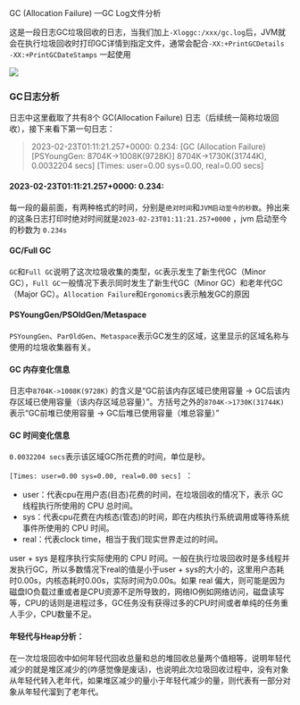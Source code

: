 GC (Allocation Failure) —GC Log文件分析 





这是一段日志GC垃圾回收的日志，当我们加上`-Xloggc:/xxx/gc.log`后，JVM就会在执行垃圾回收时打印GC详情到指定文件，通常会配合`-XX:+PrintGCDetails -XX:+PrintGCDateStamps` 一起使用

![](http://image.easyblog.top/16772059216987eaa24b4-0f94-4fd1-a7a7-8fa2c8604cc1.png)



### GC日志分析

日志中这里截取了共有8个 GC(Allocation Failure) 日志（后续统一简称垃圾回收），接下来看下第一句日志：

> 2023-02-23T01:11:21.257+0000: 0.234: [GC (Allocation Failure) [PSYoungGen: 8704K->1008K(9728K)] 8704K->1730K(31744K), 0.0032204 secs] [Times: user=0.00 sys=0.00, real=0.00 secs] 



#### 2023-02-23T01:11:21.257+0000: 0.234: 

每一段的最前面，有两种格式的时间，分别是`绝对时间`和`JVM启动至今的秒数`。拎出来的这条日志打印时绝对时间就是`2023-02-23T01:11:21.257+0000` ，jvm 启动至今的秒数为 `0.234s`



#### GC/Full GC

`GC`和`Full GC`说明了这次垃圾收集的类型，`GC`表示发生了新生代GC（Minor GC），`Full GC`一般情况下表示同时发生了新生代GC（Minor GC）和老年代GC（Major GC）。`Allocation Failure`和`Ergonomics`表示触发GC的原因



#### PSYoungGen/PSOldGen/Metaspace

`PSYoungGen`、`ParOldGen`、`Metaspace`表示GC发生的区域，这里显示的区域名称与使用的垃圾收集器有关。



#### GC 内存变化信息

日志中`8704K->1008K(9728K)` 的含义是“GC前该内存区域已使用容量 -> GC后该内存区域已使用容量（该内存区域总容量）”。方括号之外的`8704K->1730K(31744K)`表示“GC前堆已使用容量 -> GC后堆已使用容量（堆总容量）”



#### GC 时间变化信息

`0.0032204 secs`表示该区域GC所花费的时间，单位是秒。

`[Times: user=0.00 sys=0.00, real=0.00 secs] `：

* user：代表cpu在用户态(目态)花费的时间，在垃圾回收的情况下，表示 GC 线程执行所使用的 CPU 总时间。
* sys：代表cpu花费在内核态(管态)的时间，即在内核执行系统调用或等待系统事件所使用的 CPU 时间。
* real：代表clock time，相当于我们现实世界走过的时间。

user + sys 是程序执行实际使用的 CPU 时间。一般在执行垃圾回收时是多线程并发执行GC，所以多数情况下real的值是小于user + sys的大小的，这里用户态耗时0.00s，内核态耗时0.00s，实际时间为0.00s。如果 real 偏大，则可能是因为磁盘IO负载过重或者是CPU资源不足所导致的，网络IO例如网络访问，磁盘读写等，CPU的话则是进程过多，GC任务没有获得过多的CPU时间或者单纯的任务重人手少，CPU数量不足。



#### 年轻代与Heap分析：

在一次垃圾回收中如何年轻代回收总量和总的堆回收总量两个值相等，说明年轻代减少的就是堆区减少的(咋感觉像是废话)，也说明此次垃圾回收过程中，没有对象从年轻代转入老年代，如果堆区减少的量小于年轻代减少的量，则代表有一部分对象从年轻代溜到了老年代。
